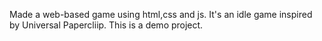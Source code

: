 Made a web-based game using html,css and js. It's an idle game inspired by Universal Papercliip. This is a demo project.

